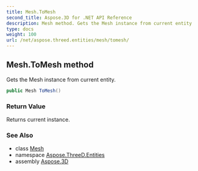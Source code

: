```yaml
---
title: Mesh.ToMesh
second_title: Aspose.3D for .NET API Reference
description: Mesh method. Gets the Mesh instance from current entity
type: docs
weight: 100
url: /net/aspose.threed.entities/mesh/tomesh/
---
```

## Mesh.ToMesh method

Gets the Mesh instance from current entity.

```csharp
public Mesh ToMesh()
```

### Return Value

Returns current instance.

### See Also

* class [Mesh](../)
* namespace [Aspose.ThreeD.Entities](../../mesh/)
* assembly [Aspose.3D](../../../)


